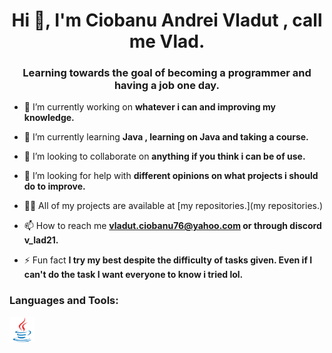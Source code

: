 <h1 align="center">Hi 👋, I'm Ciobanu Andrei Vladut , call me Vlad.</h1>
<h3 align="center">Learning towards the goal of becoming a programmer and having a job one day.</h3>

- 🔭 I’m currently working on **whatever i can and improving my knowledge.**

- 🌱 I’m currently learning **Java , learning on Java and taking a course.**

- 👯 I’m looking to collaborate on **anything if you think i can be of use.**

- 🤝 I’m looking for help with **different opinions on what projects i should do to improve.**

- 👨‍💻 All of my projects are available at [my repositories.](my repositories.)

- 📫 How to reach me **vladut.ciobanu76@yahoo.com or through discord v_lad21.**

- ⚡ Fun fact **I try my best despite the difficulty of tasks given. Even if I can't do the task I want everyone to know i tried lol.**


<h3 align="left">Languages and Tools:</h3>
<p align="left"> <a href="https://www.java.com" target="_blank" rel="noreferrer"> <img src="https://raw.githubusercontent.com/devicons/devicon/master/icons/java/java-original.svg" alt="java" width="40" height="40"/> </a> </p>
